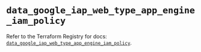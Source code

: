 # `data_google_iap_web_type_app_engine_iam_policy`

Refer to the Terraform Registry for docs: [`data_google_iap_web_type_app_engine_iam_policy`](https://registry.terraform.io/providers/hashicorp/google/6.25.0/docs/data-sources/iap_web_type_app_engine_iam_policy).
